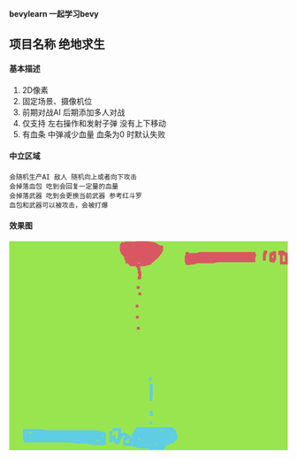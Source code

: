 **bevylearn 一起学习bevy**
## 项目名称  绝地求生

#### 基本描述

1. 2D像素
2. 固定场景、摄像机位
3. 前期对战AI 后期添加多人对战
4. 仅支持 左右操作和发射子弹  没有上下移动
5. 有血条  中弹减少血量  血条为0 时默认失败

#### 中立区域

```seq
会随机生产AI 敌人 随机向上或者向下攻击
会掉落血包 吃到会回复一定量的血量
会掉落武器 吃到会更换当前武器 参考红斗罗
血包和武器可以被攻击，会被打爆
```

#### 效果图
![markdown](https://github.com/littlekite/bevylearn/blob/main/1.png)
